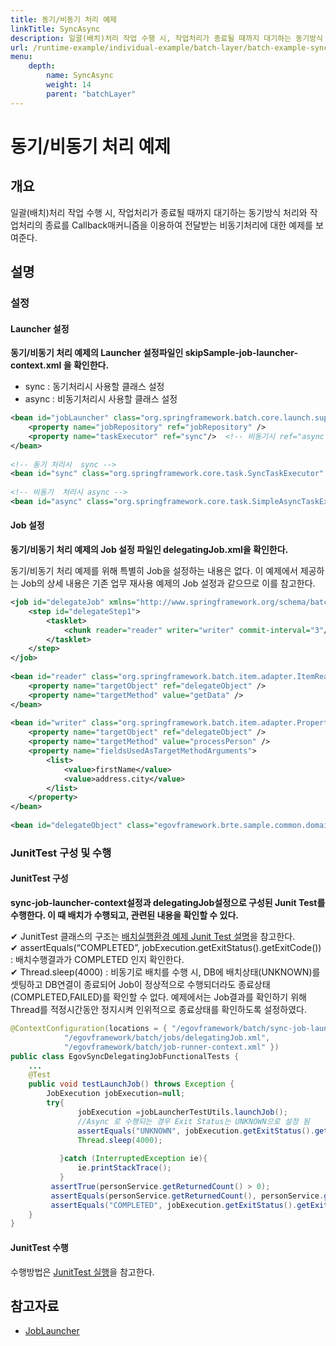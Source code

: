 ```yaml
---
title: 동기/비동기 처리 예제
linkTitle: SyncAsync
description: 일괄(배치)처리 작업 수행 시, 작업처리가 종료될 때까지 대기하는 동기방식 처리와 작업처리의 종료를 Callback매커니즘을 이용하여 전달받는 비동기처리에 대한 예제를 보여준다.
url: /runtime-example/individual-example/batch-layer/batch-example-sync_async/
menu:
    depth:
        name: SyncAsync
        weight: 14
        parent: "batchLayer"
---
```

# 동기/비동기 처리 예제

## 개요

일괄(배치)처리 작업 수행 시, 작업처리가 종료될 때까지 대기하는 동기방식 처리와 작업처리의 종료를 Callback매커니즘을 이용하여 전달받는 비동기처리에 대한 예제를 보여준다.

## 설명

### 설정

#### Launcher 설정

**동기/비동기 처리 예제의 Launcher 설정파일인 skipSample-job-launcher-context.xml 을 확인한다.**

- sync : 동기처리시 사용할 클래스 설정
- async : 비동기처리시 사용할 클래스 설정

```xml
<bean id="jobLauncher" class="org.springframework.batch.core.launch.support.SimpleJobLauncher">
	<property name="jobRepository" ref="jobRepository" />
	<property name="taskExecutor" ref="sync"/>  <!-- 비동기시 ref="async" -->
</bean>
 
<!-- 동기 처리시  sync -->
<bean id="sync" class="org.springframework.core.task.SyncTaskExecutor" />
 
<!-- 비동기  처리시 async -->
<bean id="async" class="org.springframework.core.task.SimpleAsyncTaskExecutor" />
```

#### Job 설정

**동기/비동기 처리 예제의 Job 설정 파일인 delegatingJob.xml을 확인한다.**

동기/비동기 처리 예제를 위해 특별히 Job을 설정하는 내용은 없다. 이 예제에서 제공하는 Job의 상세 내용은 기존 업무 재사용 예제의 Job 설정과 같으므로 이를 참고한다.

```xml
<job id="delegateJob" xmlns="http://www.springframework.org/schema/batch">
	<step id="delegateStep1">
		<tasklet>
			<chunk reader="reader" writer="writer" commit-interval="3"/>
		</tasklet>
	</step>
</job>
 
<bean id="reader" class="org.springframework.batch.item.adapter.ItemReaderAdapter">
	<property name="targetObject" ref="delegateObject" />
	<property name="targetMethod" value="getData" />
</bean>
 
<bean id="writer" class="org.springframework.batch.item.adapter.PropertyExtractingDelegatingItemWriter">
	<property name="targetObject" ref="delegateObject" />
	<property name="targetMethod" value="processPerson" />
	<property name="fieldsUsedAsTargetMethodArguments">
		<list>
			<value>firstName</value>
			<value>address.city</value>
		</list>
	</property>
</bean>
 
<bean id="delegateObject" class="egovframework.brte.sample.common.domain.person.PersonService" />
```

### JunitTest 구성 및 수행

#### JunitTest 구성

**sync-job-launcher-context설정과 delegatingJob설정으로 구성된 Junit Test를 수행한다. 이 때 배치가 수행되고, 관련된 내용을 확인할 수 있다.**

✔ JunitTest 클래스의 구조는 [배치실행환경 예제 Junit Test 설명](./batch-example-run_junit_test.md)을 참고한다.  
✔ assertEquals(“COMPLETED”, jobExecution.getExitStatus().getExitCode()) : 배치수행결과가 COMPLETED 인지 확인한다.  
✔ Thread.sleep(4000) : 비동기로 배치를 수행 시, DB에 배치상태(UNKNOWN)를 셋팅하고 DB연결이 종료되어 Job이 정상적으로 수행되더라도 종료상태(COMPLETED,FAILED)를 확인할 수 없다. 예제에서는 Job결과를 확인하기 위해 Thread를 적정시간동안 정지시켜 인위적으로 종료상태를 확인하도록 설정하였다.

```java
@ContextConfiguration(locations = { "/egovframework/batch/sync-job-launcher-context.xml", 
			"/egovframework/batch/jobs/delegatingJob.xml", 
			"/egovframework/batch/job-runner-context.xml" })
public class EgovSyncDelegatingJobFunctionalTests {
	...
	@Test
	public void testLaunchJob() throws Exception {
		JobExecution jobExecution=null;
		try{
			   jobExecution =jobLauncherTestUtils.launchJob();
			   //Async 로 수행되는 경우 Exit Status는 UNKNOWN으로 설정 됨
			   assertEquals("UNKNOWN", jobExecution.getExitStatus().getExitCode());
			   Thread.sleep(4000); 
 
		   }catch (InterruptedException ie){
			   ie.printStackTrace();
		   }
		 assertTrue(personService.getReturnedCount() > 0);
		 assertEquals(personService.getReturnedCount(), personService.getReceivedCount()) ;
		 assertEquals("COMPLETED", jobExecution.getExitStatus().getExitCode());	
	}
}
```

#### JunitTest 수행

수행방법은 [JunitTest 실행](/egovframe-development/test-tool/test-case.md)을 참고한다.

## 참고자료
* [JobLauncher](../../../egovframe-runtime/batch-layer/batch-execution-job_launcher.md)